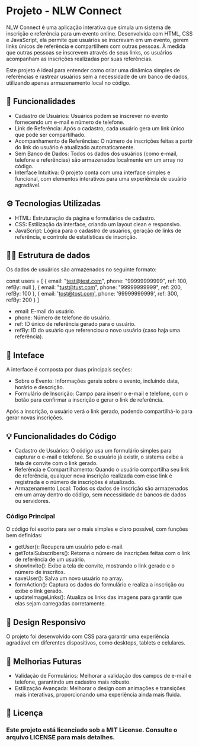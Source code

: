 # Projeto - NLW Connect

NLW Connect é uma aplicação interativa que simula um sistema de inscrição e referência para um evento online. Desenvolvida com HTML, CSS e JavaScript, ela permite que usuários se inscrevam em um evento, gerem links únicos de referência e compartilhem com outras pessoas. À medida que outras pessoas se inscrevem através de seus links, os usuários acompanham as inscrições realizadas por suas referências.

Este projeto é ideal para entender como criar uma dinâmica simples de referências e rastrear usuários sem a necessidade de um banco de dados, utilizando apenas armazenamento local no código.

## 🎯 Funcionalidades

* Cadastro de Usuários: Usuários podem se inscrever no evento fornecendo um e-mail e número de telefone.
* Link de Referência: Após o cadastro, cada usuário gera um link único que pode ser compartilhado.
* Acompanhamento de Referências: O número de inscrições feitas a partir do link do usuário é atualizado automaticamente.
* Sem Banco de Dados: Todos os dados dos usuários (como e-mail, telefone e referências) são armazenados localmente em um array no código.
* Interface Intuitiva: O projeto conta com uma interface simples e funcional, com elementos interativos para uma experiência de usuário agradável.

## ⚙ Tecnologias Utilizadas

* HTML: Estruturação da página e formulários de cadastro.
* CSS: Estilização da interface, criando um layout clean e responsivo.
* JavaScript: Lógica para o cadastro de usuários, geração de links de referência, e controle de estatísticas de inscrição.

## 👨‍💻 Estrutura de dados

Os dados de usuários são armazenados no seguinte formato:

const users = [
  {
      email: "test@test.com",
      phone: "99999999999",
      ref: 100,
      refBy: null
  },
  {
      email: "tust@tust.com",
      phone: "99999999999",
      ref: 200,
      refBy: 100
  },
  {
      email: 'tost@tost.com',
      phone: '99999999999',
      ref: 300,
      refBy: 200
  }
]

* email: E-mail do usuário.
* phone: Número de telefone do usuário.
* ref: ID único de referência gerado para o usuário.
* refBy: ID do usuário que referenciou o novo usuário (caso haja uma referência).

## 📱 Inteface

A interface é composta por duas principais seções:

* Sobre o Evento: Informações gerais sobre o evento, incluindo data, horário e descrição.
* Formulário de Inscrição: Campo para inserir o e-mail e telefone, com o botão para confirmar a inscrição e gerar o link de referência.

Após a inscrição, o usuário verá o link gerado, podendo compartilhá-lo para gerar novas inscrições.

## 💡 Funcionalidades do Código

* Cadastro de Usuários: O código usa um formulário simples para capturar o e-mail e telefone. Se o usuário já existir, o sistema exibe a tela de convite com o link gerado.
* Referência e Compartilhamento: Quando o usuário compartilha seu link de referência, qualquer nova inscrição realizada com esse link é registrada e o número de inscrições é atualizado.
* Armazenamento Local: Todos os dados de inscrição são armazenados em um array dentro do código, sem necessidade de bancos de dados ou servidores.

### Código Principal

O código foi escrito para ser o mais simples e claro possível, com funções bem definidas:

* getUser(): Recupera um usuário pelo e-mail.
* getTotalSubscribers(): Retorna o número de inscrições feitas com o link de referência de um usuário.
* showInvite(): Exibe a tela de convite, mostrando o link gerado e o número de inscritos.
* saveUser(): Salva um novo usuário no array.
* formAction(): Captura os dados do formulário e realiza a inscrição ou exibe o link gerado.
* updateImageLinks(): Atualiza os links das imagens para garantir que elas sejam carregadas corretamente.

## 🎨 Design Responsivo

O projeto foi desenvolvido com CSS para garantir uma experiência agradável em diferentes dispositivos, como desktops, tablets e celulares.

## 🌱 Melhorias Futuras

* Validação de Formulários: Melhorar a validação dos campos de e-mail e telefone, garantindo um cadastro mais robusto.
* Estilização Avançada: Melhorar o design com animações e transições mais interativas, proporcionando uma experiência ainda mais fluida.

## 📄 Licença

### Este projeto está licenciado sob a MIT License. Consulte o arquivo LICENSE para mais detalhes.
